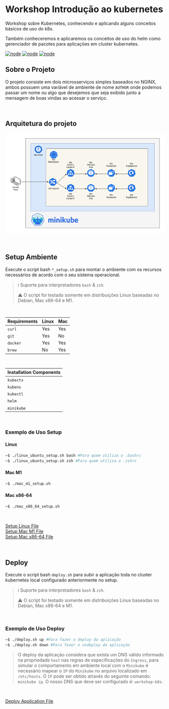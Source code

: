 # Workshop Introdução ao kubernetes

Workshop sobre Kubernetes, conhecendo e aplicando alguns conceitos básicos de uso do k8s.

Também conheceremos e aplicaremos os conceitos de uso do helm como gerenciador de pacotes para aplicações em cluster kubernetes.

[![node](https://img.shields.io/badge/Kubernetes-latest-blue.svg)](https://kubernetes.io)
[![node](https://img.shields.io/badge/Minikube-latest-blue.svg)](https://minikube.sigs.k8s.io)
[![node](https://img.shields.io/badge/Helm-latest-blue.svg)](https://helm.sh/)

## Sobre o Projeto

O projeto consiste em dois microsserviços simples baseados no NGINX, ambos possuem uma variável de ambiente de nome `AUTHOR` onde podemos passar um nome ou algo que desejemos que seja exibido junto a mensagem de boas vindas ao acessar o serviço.

</br>

## Arquitetura do projeto

[![node](https://github.com/jonathanmdr/workshop-k8s/blob/master/docs/architecture.png)](https://github.com/jonathanmdr/workshop-k8s/blob/master)

</br>

## Setup Ambiente

Execute o script bash `*_setup.sh` para montar o ambiente com os recursos necessários de acordo com o seu sistema operacional.

 > :information_source: Suporte para interpretadores `bash` & `zsh`.
 >
 > :warning:  O script foi testado somente em distribuições Linux baseadas no Debian, Mac x86-64 e M1.

</br>

Requirements | Linux | Mac
--|--|--|
`curl` | Yes | Yes
`git` | Yes | No
`docker` | Yes | Yes
`brew` | No | Yes

</br>

Installation Components |
--|
`kubectx` |
`kubens` |
`kubectl` |
`helm` |
`minikube` |

</br>

### Exemplo de Uso Setup

#### Linux

```bash
~$ ./linux_ubuntu_setup.sh bash #Para quem utiliza o .bashrc
~$ ./linux_ubuntu_setup.sh zsh #Para quem utiliza o .zshrc
```

#### Mac M1

```bash
~$ ./mac_m1_setup.sh
```

#### Mac x86-64

```bash
~$ ./mac_x86_64_setup.sh
```

</br>

[Setup Linux File](https://github.com/jonathanmdr/workshop-k8s/blob/master/utils/linux_ubuntu_setup.sh)
</br>
[Setup Mac M1 File](https://github.com/jonathanmdr/workshop-k8s/blob/master/utils/mac_m1_setup.sh)
</br>
[Setup Mac x86-64 File](https://github.com/jonathanmdr/workshop-k8s/blob/master/utils/mac_x86_64_setup.sh)

</br>

## Deploy

Execute o script bash `deploy.sh` para subir a aplicação toda no cluster kubernetes local configurado anteriormente no setup.

 > :information_source: Suporte para interpretadores `bash` & `zsh`.
 >
 > :warning:  O script foi testado somente em distribuições Linux baseadas no Debian, Mac x86-64 e M1.

</br>

### Exemplo de Uso Deploy

```bash
~$ ./deploy.sh up #Para fazer o deploy da aplicação
~$ ./deploy.sh down #Para fazer o undeploy da aplicação
```

 > O deploy da aplicação considera que exista um DNS válido informado na propriedade `host` nas regras de especificações do `Ingress`, para simular o comportamento em ambiente local com o `Minikube` é necessário mapear o `IP` do `Minikube` no arquivo localizado em `/etc/hosts`.
 > O `IP` pode ser obtido através do seguinte comando: `minikube ip`.
 > O nosso DNS que deve ser configurado é: `workshop-k8s`.

</br>

[Deploy Application File](https://github.com/jonathanmdr/workshop-k8s/blob/master/utils/deploy.sh)
